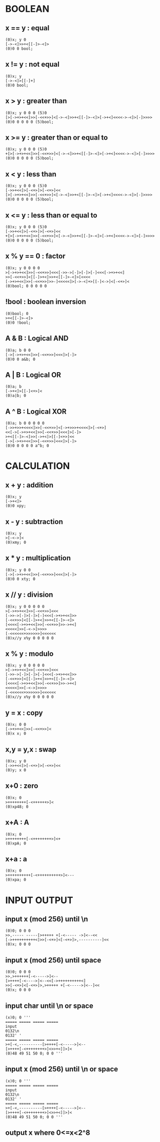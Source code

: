 # BOOLEAN
## x == y : equal
```brainfuck
(0)x; y 0
[->-<]>>+<[[-]>-<]>
(0)0 0 bool;
```

## x != y : not equal
```brainfuck
(0)x; y
[->-<]>[[-]+]
(0)0 bool;
```

## x > y : greater than
```brainfuck
(0)x; y 0 0 0 (5)0
[>[->+>+<<]>>[-<<+>>]<[->-<]>>+<[[-]>-<]>[->+<]<<<<->-<]>[-]>>>>
(0)0 0 0 0 0 (5)bool;
```

## x >= y : greater than or equal to
```brainfuck
(0)x; y 0 0 0 (5)0
+[>[->+>+<<]>>[-<<+>>]<[->-<]>>+<[[-]>-<]>[->+<]<<<<->-<]>[-]>>>>
(0)0 0 0 0 0 (5)bool;

```

## x < y : less than
```brainfuck
(0)x; y 0 0 0 (5)0
[->>+<<]>[-<+>]>[-<+>]<<
[>[->+>+<<]>>[-<<+>>]<[->-<]>>+<[[-]>-<]>[->+<]<<<<->-<]>[-]>>>>
(0)0 0 0 0 0 (5)bool;
```

## x <= y : less than or equal to
```brainfuck
(0)x; y 0 0 0 (5)0
[->>+<<]>[-<+>]>[-<+>]<<
+[>[->+>+<<]>>[-<<+>>]<[->-<]>>+<[[-]>-<]>[->+<]<<<<->-<]>[-]>>>>
(0)0 0 0 0 0 (5)bool;
```

## x % y == 0 : factor
```brainfuck
(0)x; y 0 0 0 0
>[->+>+<<]>>[-<<+>>]<<<[->>->[-]>[-]>[-]<<<[->+>+<<]
>>[-<<+>>]<[[-]>+<]>>+<[[-]>-<]>[<<<<
[->+>+<<]>>[-<<+>>]>>-]<<<<<]>[->-<]+>[[-]<->]<[-<+>]<
(0)bool; 0 0 0 0 0
```

## !bool : boolean inversion
```brainfuck
(0)bool; 0
>+<[[-]>-<]>
(0)0 !bool;
```

## A & B : Logical AND
```brainfuck
(0)a; b 0 0
[->[->+>+<<]>>[-<<+>>]<<<]>[-]>
(0)0 0 a&b; 0
```
## A | B : Logical OR
```brainfuck
(0)a; b
[->+<]>[[-]<+>]<
(0)a|b; 0
```

## A ^ B : Logical XOR
```brainfuck
(0)a; b 0 0 0 0 0
[->>+>>+<<<<]>>[-<<+>>]<[->+>>>+<<<<]>[-<+>]
<<[->[->+>+<<]>>[-<<+>>]<<<]>[-]>
>+<[[-]>-<]>>[->+<]>[[-]<+>]<<
[->[->+>+<<]>>[-<<+>>]<<<]>[-]>
(0)0 0 0 0 0 a^b; 0
```


# CALCULATION
## x + y : addition
```brainfuck
(0)x; y
[->+<]>
(0)0 xpy;
```

## x - y : subtraction
```brainfuck
(0)x; y
>[-<->]<
(0)xmy; 0
```

## x * y : multiplication
```brainfuck
(0)x; y 0 0
[->[->+>+<<]>>[-<<+>>]<<<]>[-]>
(0)0 0 xty; 0
```

## x // y : division
```brainfuck
(0)x; y 0 0 0 0 0
>[->+>+<<]>>[-<<+>>]<<<
[->>->[-]>[-]>[-]<<<[->+>+<<]>>
[-<<+>>]<[[-]>+<]>>+<[[-]>-<]>
[<<<<[->+>+<<]>>[-<<+>>]>>->+<]
<<<<<]>>[-<->]>>>>
[-<<<<<<+>>>>>>]<<<<<<
(0)x//y x%y 0 0 0 0 0
```

## x % y : modulo
```brainfuck
(0)x; y 0 0 0 0 0
>[->+>+<<]>>[-<<+>>]<<<
[->>->[-]>[-]>[-]<<<[->+>+<<]>>
[-<<+>>]<[[-]>+<]>>+<[[-]>-<]>
[<<<<[->+>+<<]>>[-<<+>>]>>->+<]
<<<<<]>>[-<->]>>>>
[-<<<<<<+>>>>>>]<<<<<<
(0)x//y x%y 0 0 0 0 0
```

## y = x : copy
```brainfuck
(0)x; 0 0
[->+>+<<]>>[-<<+>>]<
(0)x x; 0
```

## x,y = y,x : swap
```brainfuck
(0)x; y 0
[->>+<<]>[-<+>]>[-<+>]<<
(0)y; x 0
```

## x+0 : zero
```brainfuck
(0)x; 0
>++++++++[-<++++++>]<
(0)xp48; 0
```

## x+A : A
```brainfuck
(0)x; 0
>++++++++[-<++++++++>]<+
(0)xpA; 0
```

## x+a : a
```brainfuck
(0)x; 0
>++++++++++[-<++++++++++>]<---
(0)xpa; 0
```


# INPUT OUTPUT
## input x (mod 256) until \n 
```brainfuck
(0)0; 0 0 0
>>,----- -----[>+++++ +[-<----- ->]<--<<
[->++++++++++<]>>[-<+>]<[-<+>]>,----------]<<
(0)x; 0 0 0
```

## input x (mod 256) until space 
```brainfuck
(0)0; 0 0 0
>>,>++++++[-<----->]<--
[>++++[-<---->]<--<<[->++++++++++<]
>>[-<+>]<[-<+>]>,>+++++ +[-<----->]<--]<<
(0)x; 0 0 0
```

## input char until \n or space
```brainfuck
(x)0; 0 '''
===== ===== ===== ===== 
input
0132\n
0132' '
===== ===== ===== ===== 
>+[-<,----------[>++++[-<----->]<--
[>++++[-<++++++++>]<>>+<]]>]<
(0)48 49 51 50 0; 0 0 '''
```

## input x (mod 256) until \n or space
```brainfuck
(x)0; 0 '''
===== ===== ===== ===== 
input
0132\n
0132' '
===== ===== ===== ===== 
>+[-<,----------[>++++[-<----->]<--
[>++++[-<++++++++>]<>>+<]]>]<
(0)48 49 51 50 0; 0 0 '''
```

## output x where 0<=x<2^8
```brainfuck
```
